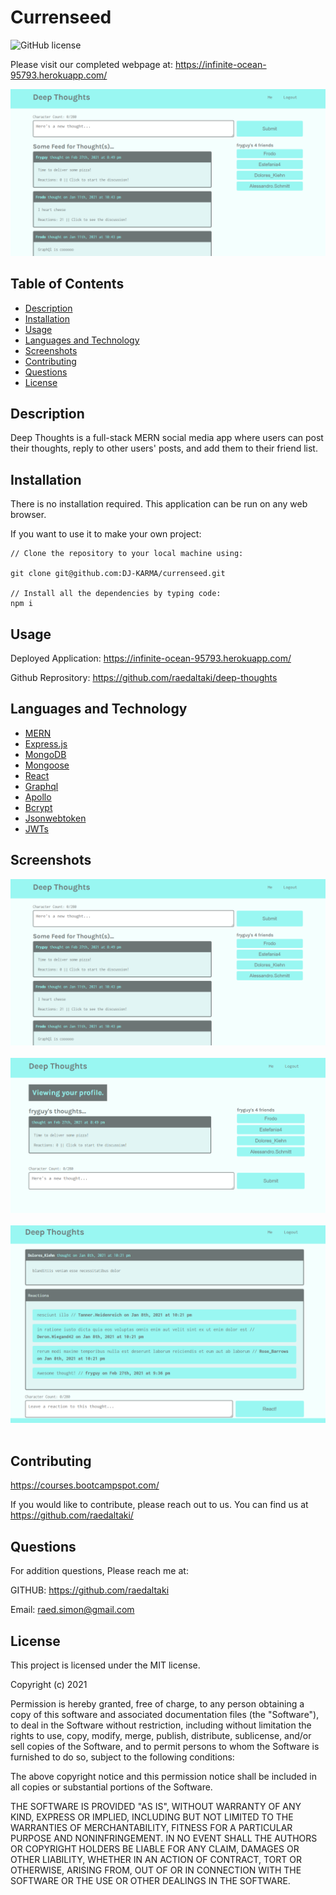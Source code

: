 # Currenseed

![GitHub license](https://img.shields.io/badge/license-MIT-ff69b4.svg)

Please visit our completed webpage at:  https://infinite-ocean-95793.herokuapp.com/

![website screenshot](./images/deep-thoughts-01.png)

## Table of Contents 

- [Description](#description)
- [Installation](#installation)
- [Usage](#usage)
- [Languages and Technology](#languages-and-technology)
- [Screenshots](#screenshots)
- [Contributing](#contributing)
- [Questions](#Questions)
- [License](#license)

## Description

Deep Thoughts is a full-stack MERN social media app where users can post their thoughts, reply to other users' posts, and add them to their friend list.


## Installation

There is no installation required. This application can be run on any web browser. 

If you want to use it to make your own project:

```
// Clone the repository to your local machine using:

git clone git@github.com:DJ-KARMA/currenseed.git

// Install all the dependencies by typing code:
npm i

```

## Usage

  Deployed Application: https://infinite-ocean-95793.herokuapp.com/

  Github Reprository: https://github.com/raedaltaki/deep-thoughts


## Languages and Technology

- [MERN](https://medium.com/@blockchain_simplified/what-is-mern-stack-9c867dbad302 "MERN")<br />
- [Express.js](https://expressjs.com/ "Express.js")<br />
- [MongoDB](https://docs.mongodb.com/manual/ "MongoDB")<br />
- [Mongoose](https://mongoosejs.com/docs/index.html "Mongoose")<br />
- [React](https://reactjs.org/ "React")<br />
- [Graphql](https://graphql.org/ "Graphql")<br />
- [Apollo](https://www.apollographql.com/ "Apollo")<br />
- [Bcrypt](https://www.npmjs.com/package/bcrypt "Bcrypt")<br />
- [Jsonwebtoken](https://www.npmjs.com/package/jsonwebtoken "Jsonwebtoken")<br />
- [JWTs](https://jwt.io/ "JWTs")<br />


## Screenshots

![sample screenshot](./images/deep-thoughts-01.png) <br /><br />
![sample screenshot](./images/deep-thoughts-02.png) <br /><br />
![sample screenshot](./images/deep-thoughts-03.png) <br /><br />

## Contributing

https://courses.bootcampspot.com/

If you would like to contribute, please reach out to us. You can find us at https://github.com/raedaltaki/

## Questions

For addition questions, Please reach me at:

GITHUB: https://github.com/raedaltaki
  
Email: raed.simon@gmail.com

## License

This project is licensed under the MIT license.

Copyright (c) 2021 

Permission is hereby granted, free of charge, to any person obtaining a copy of this software and associated documentation files (the "Software"), to deal in the Software without restriction, including without limitation the rights to use, copy, modify, merge, publish, distribute, sublicense, and/or sell copies of the Software, and to permit persons to whom the Software is furnished to do so, subject to the following conditions:

The above copyright notice and this permission notice shall be included in all copies or substantial portions of the Software.

THE SOFTWARE IS PROVIDED "AS IS", WITHOUT WARRANTY OF ANY KIND, EXPRESS OR IMPLIED, INCLUDING BUT NOT LIMITED TO THE WARRANTIES OF MERCHANTABILITY, FITNESS FOR A PARTICULAR PURPOSE AND NONINFRINGEMENT. IN NO EVENT SHALL THE AUTHORS OR COPYRIGHT HOLDERS BE LIABLE FOR ANY CLAIM, DAMAGES OR OTHER LIABILITY, WHETHER IN AN ACTION OF CONTRACT, TORT OR OTHERWISE, ARISING FROM, OUT OF OR IN CONNECTION WITH THE SOFTWARE OR THE USE OR OTHER DEALINGS IN THE SOFTWARE.





